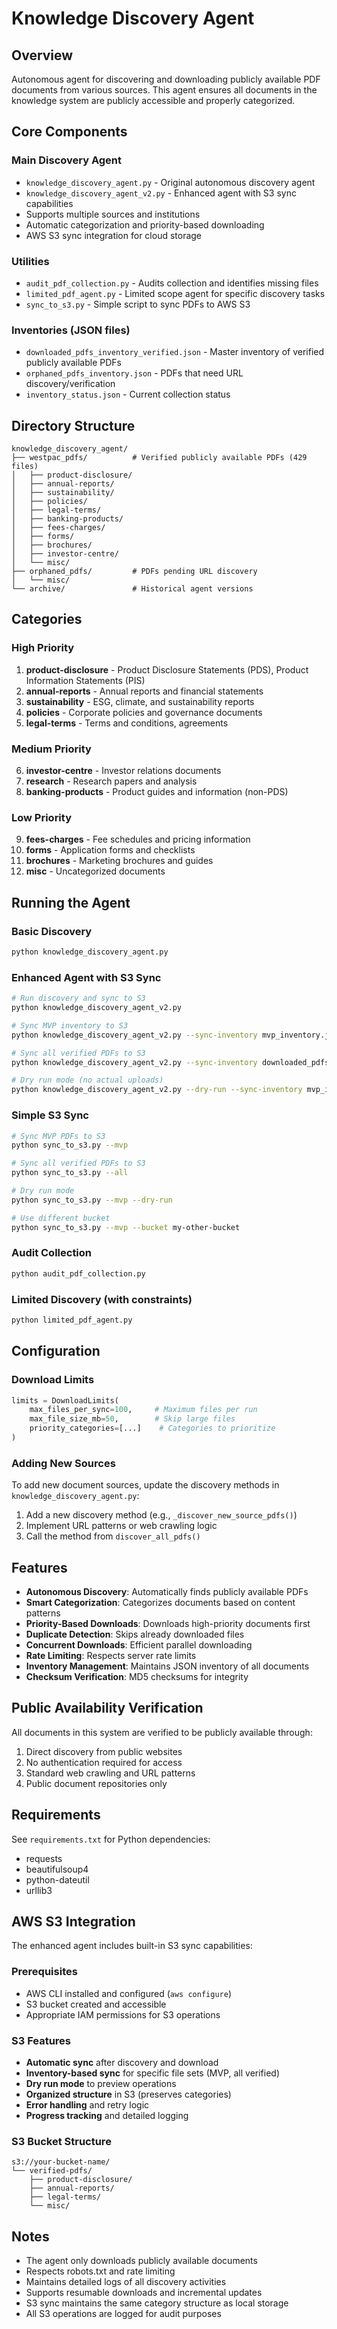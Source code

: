 # Knowledge Discovery Agent

## Overview
Autonomous agent for discovering and downloading publicly available PDF documents from various sources. This agent ensures all documents in the knowledge system are publicly accessible and properly categorized.

## Core Components

### Main Discovery Agent
- `knowledge_discovery_agent.py` - Original autonomous discovery agent
- `knowledge_discovery_agent_v2.py` - Enhanced agent with S3 sync capabilities
- Supports multiple sources and institutions
- Automatic categorization and priority-based downloading
- AWS S3 sync integration for cloud storage

### Utilities
- `audit_pdf_collection.py` - Audits collection and identifies missing files
- `limited_pdf_agent.py` - Limited scope agent for specific discovery tasks
- `sync_to_s3.py` - Simple script to sync PDFs to AWS S3

### Inventories (JSON files)
- `downloaded_pdfs_inventory_verified.json` - Master inventory of verified publicly available PDFs
- `orphaned_pdfs_inventory.json` - PDFs that need URL discovery/verification
- `inventory_status.json` - Current collection status

## Directory Structure
```
knowledge_discovery_agent/
├── westpac_pdfs/          # Verified publicly available PDFs (429 files)
│   ├── product-disclosure/
│   ├── annual-reports/
│   ├── sustainability/
│   ├── policies/
│   ├── legal-terms/
│   ├── banking-products/
│   ├── fees-charges/
│   ├── forms/
│   ├── brochures/
│   ├── investor-centre/
│   └── misc/
├── orphaned_pdfs/         # PDFs pending URL discovery
│   └── misc/
└── archive/               # Historical agent versions
```

## Categories

### High Priority
1. **product-disclosure** - Product Disclosure Statements (PDS), Product Information Statements (PIS)
2. **annual-reports** - Annual reports and financial statements
3. **sustainability** - ESG, climate, and sustainability reports
4. **policies** - Corporate policies and governance documents
5. **legal-terms** - Terms and conditions, agreements

### Medium Priority
6. **investor-centre** - Investor relations documents
7. **research** - Research papers and analysis
8. **banking-products** - Product guides and information (non-PDS)

### Low Priority
9. **fees-charges** - Fee schedules and pricing information
10. **forms** - Application forms and checklists
11. **brochures** - Marketing brochures and guides
12. **misc** - Uncategorized documents

## Running the Agent

### Basic Discovery
```bash
python knowledge_discovery_agent.py
```

### Enhanced Agent with S3 Sync
```bash
# Run discovery and sync to S3
python knowledge_discovery_agent_v2.py

# Sync MVP inventory to S3
python knowledge_discovery_agent_v2.py --sync-inventory mvp_inventory.json

# Sync all verified PDFs to S3
python knowledge_discovery_agent_v2.py --sync-inventory downloaded_pdfs_inventory_verified.json

# Dry run mode (no actual uploads)
python knowledge_discovery_agent_v2.py --dry-run --sync-inventory mvp_inventory.json
```

### Simple S3 Sync
```bash
# Sync MVP PDFs to S3
python sync_to_s3.py --mvp

# Sync all verified PDFs to S3
python sync_to_s3.py --all

# Dry run mode
python sync_to_s3.py --mvp --dry-run

# Use different bucket
python sync_to_s3.py --mvp --bucket my-other-bucket
```

### Audit Collection
```bash
python audit_pdf_collection.py
```

### Limited Discovery (with constraints)
```bash
python limited_pdf_agent.py
```

## Configuration

### Download Limits
```python
limits = DownloadLimits(
    max_files_per_sync=100,     # Maximum files per run
    max_file_size_mb=50,        # Skip large files
    priority_categories=[...]    # Categories to prioritize
)
```

### Adding New Sources

To add new document sources, update the discovery methods in `knowledge_discovery_agent.py`:

1. Add a new discovery method (e.g., `_discover_new_source_pdfs()`)
2. Implement URL patterns or web crawling logic
3. Call the method from `discover_all_pdfs()`

## Features

- **Autonomous Discovery**: Automatically finds publicly available PDFs
- **Smart Categorization**: Categorizes documents based on content patterns
- **Priority-Based Downloads**: Downloads high-priority documents first
- **Duplicate Detection**: Skips already downloaded files
- **Concurrent Downloads**: Efficient parallel downloading
- **Rate Limiting**: Respects server rate limits
- **Inventory Management**: Maintains JSON inventory of all documents
- **Checksum Verification**: MD5 checksums for integrity

## Public Availability Verification

All documents in this system are verified to be publicly available through:
1. Direct discovery from public websites
2. No authentication required for access
3. Standard web crawling and URL patterns
4. Public document repositories only

## Requirements

See `requirements.txt` for Python dependencies:
- requests
- beautifulsoup4
- python-dateutil
- urllib3

## AWS S3 Integration

The enhanced agent includes built-in S3 sync capabilities:

### Prerequisites
- AWS CLI installed and configured (`aws configure`)
- S3 bucket created and accessible
- Appropriate IAM permissions for S3 operations

### S3 Features
- **Automatic sync** after discovery and download
- **Inventory-based sync** for specific file sets (MVP, all verified)
- **Dry run mode** to preview operations
- **Organized structure** in S3 (preserves categories)
- **Error handling** and retry logic
- **Progress tracking** and detailed logging

### S3 Bucket Structure
```
s3://your-bucket-name/
└── verified-pdfs/
    ├── product-disclosure/
    ├── annual-reports/
    ├── legal-terms/
    └── misc/
```

## Notes

- The agent only downloads publicly available documents
- Respects robots.txt and rate limiting
- Maintains detailed logs of all discovery activities
- Supports resumable downloads and incremental updates
- S3 sync maintains the same category structure as local storage
- All S3 operations are logged for audit purposes